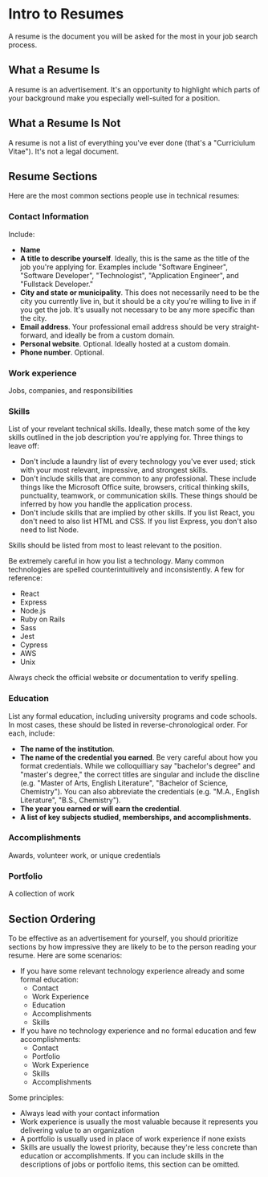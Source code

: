 # Intro to Resumes

A resume is the document you will be asked for the most in your job search process.

## What a Resume Is

A resume is an advertisement. It's an opportunity to highlight which parts of your background make you especially well-suited for a position.

## What a Resume Is Not

A resume is not a list of everything you've ever done (that's a "Curriciulum Vitae"). It's not a legal document.

## Resume Sections

Here are the most common sections people use in technical resumes:

### Contact Information

Include:

* **Name**
* **A title to describe yourself**. Ideally, this is the same as the title of the job you're applying for. Examples include "Software Engineer", "Software Developer", "Technologist", "Application Engineer", and "Fullstack Developer."
* **City and state or municipality**. This does not necessarily need to be the city you currently live in, but it should be a city you're willing to live in if you get the job. It's usually not necessary to be any more specific than the city.
* **Email address**. Your professional email address should be very straight-forward, and ideally be from a custom domain.
* **Personal website**. Optional. Ideally hosted at a custom domain.
* **Phone number**. Optional.

### Work experience

Jobs, companies, and responsibilities

### Skills

List of your revelant technical skills. Ideally, these match some of the key skills outlined in the job description you're applying for. Three things to leave off:

* Don't include a laundry list of every technology you've ever used; stick with your most relevant, impressive, and strongest skills.
* Don't include skills that are common to any professional. These include things like the Microsoft Office suite, browsers, critical thinking skills, punctuality, teamwork, or communication skills. These things should be inferred by how you handle the application process.
* Don't include skills that are implied by other skills. If you list React, you don't need to also list HTML and CSS. If you list Express, you don't also need to list Node.

Skills should be listed from most to least relevant to the position.

Be extremely careful in how you list a technology. Many common technologies are spelled counterintuitively and inconsistently. A few for reference:

* React
* Express
* Node.js
* Ruby on Rails
* Sass
* Jest
* Cypress
* AWS
* Unix

Always check the official website or documentation to verify spelling.

### Education

List any formal education, including university programs and code schools. In most cases, these should be listed in reverse-chronological order. For each, include:

* **The name of the institution**.
* **The name of the credential you earned**. Be very careful about how you format credentials. While we colloquilliary say "bachelor's degree" and "master's degree," the correct titles are singular and include the discline (e.g. "Master of Arts, English Literature", "Bachelor of Science, Chemistry"). You can also abbreviate the credentials (e.g. "M.A., English Literature", "B.S., Chemistry").
* **The year you earned or will earn the credential**.
* **A list of key subjects studied, memberships, and accomplishments.**

### Accomplishments

Awards, volunteer work, or unique credentials

### Portfolio

A collection of work

## Section Ordering

To be effective as an advertisement for yourself, you should prioritize sections by how impressive they are likely to be to the person reading your resume. Here are some scenarios:

* If you have some relevant technology experience already and some formal education:
  * Contact
  * Work Experience
  * Education
  * Accomplishments
  * Skills
* If you have no technology experience and no formal education and few accomplishments:
  * Contact
  * Portfolio
  * Work Experience
  * Skills
  * Accomplishments

Some principles:

* Always lead with your contact information
* Work experience is usually the most valuable because it represents you delivering value to an organization
* A portfolio is usually used in place of work experience if none exists
* Skills are usually the lowest priority, because they're less concrete than education or accomplishments. If you can include skills in the descriptions of jobs or portfolio items, this section can be omitted.
